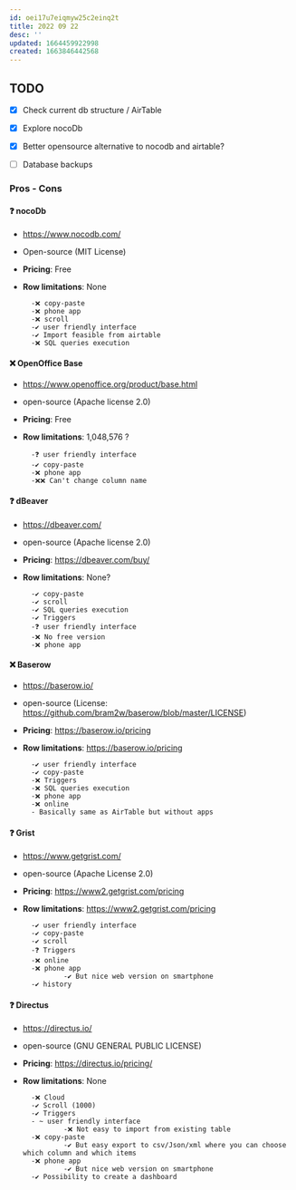 ```yaml
---
id: oei17u7eiqmyw25c2einq2t
title: 2022 09 22
desc: ''
updated: 1664459922998
created: 1663846442568
---
```

## TODO

- [x]    Check current db structure / AirTable
- [x]    Explore nocoDb
- [x]    Better opensource alternative to nocodb and airtable?
- [ ]    Database backups


### Pros - Cons

#### ❓ nocoDb

* https://www.nocodb.com/
* Open-source (MIT License)
* **Pricing**: Free
* **Row limitations**: None

        -❌ copy-paste
        -❌ phone app
        -❌ scroll
        -✔️ user friendly interface
        -✔️ Import feasible from airtable
        -❌ SQL queries execution

#### ❌ OpenOffice Base

* https://www.openoffice.org/product/base.html
* open-source (Apache license 2.0)   
* **Pricing**: Free
* **Row limitations**: 1,048,576 ?

        -❓ user friendly interface
        -✔️ copy-paste
        -❌ phone app
        -❌❌ Can't change column name 

#### ❓ dBeaver

* https://dbeaver.com/
* open-source (Apache license 2.0)
* **Pricing**: https://dbeaver.com/buy/
* **Row limitations**: None?

        -✔️ copy-paste
        -✔️ scroll
        -✔️ SQL queries execution
        -✔️ Triggers
        -❓ user friendly interface
        -❌ No free version
        -❌ phone app

#### ❌ Baserow

* https://baserow.io/
* open-source (License: https://github.com/bram2w/baserow/blob/master/LICENSE)
* **Pricing**: https://baserow.io/pricing
* **Row limitations**: https://baserow.io/pricing

        -✔️ user friendly interface
        -✔️ copy-paste
        -❌ Triggers
        -❌ SQL queries execution 
        -❌ phone app
        -❌ online
        - Basically same as AirTable but without apps

#### ❓ Grist

* https://www.getgrist.com/
* open-source (Apache License 2.0)
* **Pricing**: https://www2.getgrist.com/pricing
* **Row limitations**: https://www2.getgrist.com/pricing

        -✔️ user friendly interface
        -✔️ copy-paste
        -✔️ scroll
        -❓ Triggers
        -❌ online
        -❌ phone app
                -✔️ But nice web version on smartphone
        -✔️ history 

#### ❓ Directus

* https://directus.io/
* open-source (GNU GENERAL PUBLIC LICENSE)
* **Pricing**: https://directus.io/pricing/
* **Row limitations**: None

        -❌ Cloud
        -✔️ Scroll (1000)
        -✔️ Triggers
        - ~ user friendly interface
                -❌ Not easy to import from existing table
        -❌ copy-paste
                -✔️ But easy export to csv/Json/xml where you can choose which column and which items
        -❌ phone app
                -✔️ But nice web version on smartphone
        -✔️ Possibility to create a dashboard